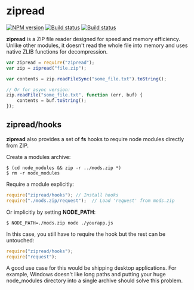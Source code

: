 zipread
=======

[![NPM version][npm-image]][npm-link]
[![Build status][travis-image]][travis-link]
[![Build status][appveyor-image]][appveyor-link]

**zipread** is a ZIP file reader designed for speed and memory efficiency. Unlike other modules, it doesn't read the whole file into memory and uses native ZLIB functions for decompression.

```javascript
var zipread = require("zipread");
var zip = zipread("file.zip");

var contents = zip.readFileSync("some_file.txt").toString();

// Or for async version:
zip.readFile("some_file.txt", function (err, buf) {
	contents = buf.toString();
});

```

zipread/hooks
-------------

**zipread** also provides a set of **fs** hooks to require node modules directly from ZIP.

Create a modules archive:
```shell
$ (cd node_modules && zip -r ../mods.zip *)
$ rm -r node_modules
```

Require a module explicitly:
```javascript
require("zipread/hooks"); // Install hooks
require("./mods.zip/request");	// Load 'request' from mods.zip
```

Or implicitly by setting **NODE_PATH**:
```shell
$ NODE_PATH=./mods.zip node ./yourapp.js
```

In this case, you still have to require the hook but the rest can be untouched:
```javascript
require("zipread/hooks");
require("request");
```

A good use case for this would be shipping desktop applications. 
For example, Windows doesn't like long paths and putting your huge node_modules
directory into a single archive should solve this problem.


[npm-image]: https://img.shields.io/npm/v/zipread.svg?style=flat
[npm-link]: https://npmjs.org/package/zipread
[travis-image]: https://img.shields.io/travis/szastupov/zipread.svg?style=flat
[travis-link]: https://travis-ci.org/szastupov/zipread
[appveyor-image]: https://img.shields.io/appveyor/ci/szastupov/zipread.svg?style=flat
[appveyor-link]: https://ci.appveyor.com/project/szastupov/zipread